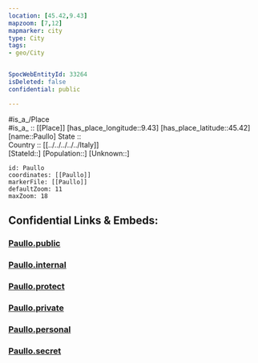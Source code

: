 ```yaml
---
location: [45.42,9.43] 
mapzoom: [7,12] 
mapmarker: city 
type: City
tags:
- geo/City


SpocWebEntityId: 33264
isDeleted: false
confidential: public

---
```

#is_a_/Place  
#is_a_ :: [[Place]] 
[has_place_longitude::9.43] 
[has_place_latitude::45.42] 
[name::Paullo] 
State ::  
Country :: [[../../../../../Italy]]  
[StateId::] 
[Population::] 
[Unknown::] 


```leaflet
id: Paullo
coordinates: [[Paullo]] 
markerFile: [[Paullo]] 
defaultZoom: 11 
maxZoom: 18
```


## Confidential Links & Embeds: 

### [Paullo.public](/_public/\Earth\Continent\Europe\Europe~South\Italy\regions~Italy\Lombardy\Lodi.Province\CityPaullo.public.md) 

### [Paullo.internal](/_internal/\Earth\Continent\Europe\Europe~South\Italy\regions~Italy\Lombardy\Lodi.Province\CityPaullo.internal.md) 

### [Paullo.protect](/_protect/\Earth\Continent\Europe\Europe~South\Italy\regions~Italy\Lombardy\Lodi.Province\CityPaullo.protect.md) 

### [Paullo.private](/_private/\Earth\Continent\Europe\Europe~South\Italy\regions~Italy\Lombardy\Lodi.Province\CityPaullo.private.md) 

### [Paullo.personal](/_personal/\Earth\Continent\Europe\Europe~South\Italy\regions~Italy\Lombardy\Lodi.Province\CityPaullo.personal.md) 

### [Paullo.secret](/_secret/\Earth\Continent\Europe\Europe~South\Italy\regions~Italy\Lombardy\Lodi.Province\CityPaullo.secret.md)

